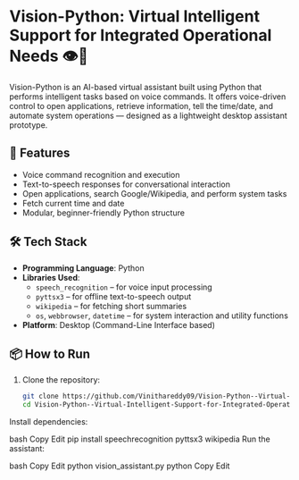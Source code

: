 # Vision-Python: Virtual Intelligent Support for Integrated Operational Needs 👁️🤖

Vision-Python is an AI-based virtual assistant built using Python that performs intelligent tasks based on voice commands. It offers voice-driven control to open applications, retrieve information, tell the time/date, and automate system operations — designed as a lightweight desktop assistant prototype.

## 🚀 Features

- Voice command recognition and execution
- Text-to-speech responses for conversational interaction
- Open applications, search Google/Wikipedia, and perform system tasks
- Fetch current time and date
- Modular, beginner-friendly Python structure

## 🛠 Tech Stack

- **Programming Language**: Python
- **Libraries Used**:
  - `speech_recognition` – for voice input processing
  - `pyttsx3` – for offline text-to-speech output
  - `wikipedia` – for fetching short summaries
  - `os`, `webbrowser`, `datetime` – for system interaction and utility functions
- **Platform**: Desktop (Command-Line Interface based)

## 📦 How to Run

1. Clone the repository:
   ```bash
   git clone https://github.com/Vinithareddy09/Vision-Python--Virtual-Intelligent-Support-for-Integrated-Operational-Needs.git
   cd Vision-Python--Virtual-Intelligent-Support-for-Integrated-Operational-Needs
Install dependencies:

bash
Copy
Edit
pip install speechrecognition pyttsx3 wikipedia
Run the assistant:

bash
Copy
Edit
python vision_assistant.py
python
Copy
Edit

